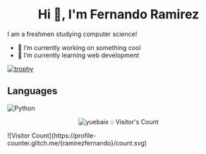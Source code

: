 <h1 align="center">Hi 👋, I'm Fernando Ramirez</h1>


I am a freshmen studying computer science!

- 🔭 I’m currently working on something cool
- 🌱 I’m currently learning web development

[![trophy](https://github-profile-trophy.vercel.app/?username=ramirezfernando&theme=onedark)](https://github.com/ryo-ma/github-profile-trophy)


## Languages

![Python](http://img.shields.io/badge/-Python-346e9e?style=flat-square&logo=python&logoColor=white)



<p align="center"><img src="https://profile-counter.glitch.me/{ramirezfernando}/count.svg" alt="yuebaix :: Visitor's Count" /></p>
![Visitor Count](https://profile-counter.glitch.me/{ramirezfernando}/count.svg)


